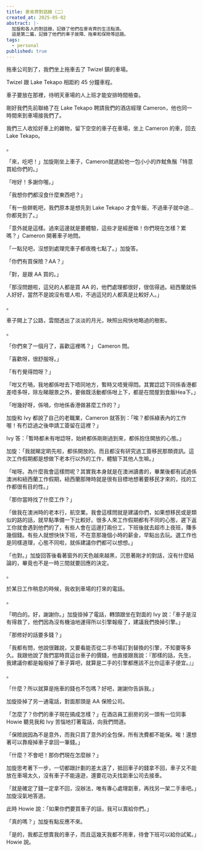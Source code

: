 ```yaml
---
title: 麥肯齊對話錄（二）
created_at: 2025-05-02
abstract: |-
  加旋和各人的對話錄，記錄了他們在麥肯齊的生活點滴。
  這是第二篇，記錄了他們的車子故障、拖車和保險等話題。
tags:
  - personal
published: true
---
```


拖車公司到了，我們坐上拖車去了 Twizel 鎮的車場。

Twizel 跟 Lake Tekapo 相距約 45 分鐘車程。

車子要放在那裡，待明天車場的人上班才能安排時間檢查。

剛好我們先前聯絡了在 Lake Tekapo 聘請我們的酒店經理 Cameron，他也同一時間來到車場接我們了。

我們三人收拾好車上的雜物，留下空空的車子在車場，坐上 Cameron 的車，回去 Lake Tekapo。

。

「來，吃吧！」加旋剛坐上車子，Cameron就遞給他一包小小的炸魷魚鬚「特意買給你們的。」

「咁好！多謝你喔。」

「我想你們都沒食什麼東西吧？」

「有一些餅乾吧，我們原本是想先到 Lake Tekapo 才食午飯，不過車子就中途...你都見到了。」

「意外就是這樣。過來這邊就是要體驗，這些才是經歴嘛！你們現在怎樣？累嗎？」Cameron 開著車子地問。

「一點兒吧，沒想到處理完車子都夜晚七點了。」加旋答。

「你們有買保險？AA？」

「對，是跟 AA 買的。」

「那沒問題啦，這兒的人都是買 AA 的，他們處理都很好，很信得過。紐西蘭就係人好好，當然不是說沒有壞人啦，不過這兒的人都真是比較好人。」

。

車子開上了公路，雲間透出了淡淡的月光，映照出飛快地略過的樹影。

。

「你們來了一個月了，喜歡這裡嗎？」 Cameron 問。

「喜歡呀，很舒服呀。」

「有冇覺得悶呀？」

「咁又冇喎，我地都係咁去下唔同地方，暫時又唔覺得悶。其實諗諗下同係香港都差唔多呀，除左睇靚景之外，要做既活動都係咁上下，都是在間屋到食飯Hea下。」

「咁幾好呀，係喎，你地係香港做甚麼工作的？」

加旋和 Ivy 都說了自己的老職業，Cameron 就答到：「唉？都係綠表內的工作喔！有冇諗過之後申請工簽留在這裡？」

Ivy 答：「暫時都未有咁諗呀，始終都係剛剛過到來，都係抱住開放的心態。」

加旋：「我就睇定啲先啦，都係開放的。而且都沒有研究過工簽移民那類資訊。這次工作假期都是想做下老本行以外的工作，體驗下其他人生嘛。」

「啱呀。為什麼我會這樣問呢？其實我本身就是在澳洲讀書的，畢業後都有試過係澳洲和紐西蘭工作假期，紐西蘭那陣時就是很有目標地想著要移民才來的，找的工作都很有目的性。」

「那你當時找了什麼工作？」

「做我在澳洲時的老本行，航空業。我會這樣問就是建議你們，如果想移民或是類似的路的話，就早點準備一下比較好。很多人來工作假期都有不同的心態，遲下返工你就會遇到他們的了，有些人會在這邊打兩份工，下班後就去超市上夜班，賺多幾個錢。有些人就想快快下班，不在意那幾個小時的薪金，早點出去玩。選工作也是同樣道理，心態不同啦，就係建議你們都可以想想。」

「也對。」加旋回答後看著窗外的天色越來越黑，沉思著剛才的對話，沒有什麼結論的，畢竟也不是一時三間就要回應的決定。

。

於某日工作稍息的時候，我收到車場的打來的電話。

。

「明白的。好，謝謝你。」加旋掛掉了電話，轉頭跟坐在對面的 Ivy 說：「車子是沒有得救了，他們因為沒有機油地運得所以引擎報癈了，建議我們換掉引擎。」

「那修好的話要多錢？」

「我都有問，他說很難說，又要看能否從二手市場訂到替換的引擎，不知要等多久。我跟他說了我們當時買這台車子的價錢，他直接跟我說：『那樣的話，先生，我建議你都是報癈掉了車子算吧，就算是二手的引擎都應該不比你這車子便宜。』」

。

「什麼？所以就算是拖車的錢也不包嗎？好吧，謝謝你告訴我。」

加旋掛掉了另一通電話，對面那頭是 AA 保險公司。

「怎麼了？你們的車子現在搞成怎樣？」在酒店員工廚房的另一頭有一位同事 Howie 聽見我和 Ivy 苦惱地打著電話，向我們問道。

「保險說因為不是意外，而我只買了意外的全包保，所有洗費都不能保。唉！還想著可以靠癈掉車子拿回一筆錢。」

「什麼？不會吧！那你們現在怎麼辦？」

加旋思考著下一步，一切都跟計劃的差太遠了，抵回車子的錢拿不回，車子又不能放在車場太久，沒有車子不能遠遊，還要花功夫找劏車公司去接車。

「就是確定了錢一定拿不回，沒辦法，唯有專心處理劏車，再找另一架二手車吧。」加旋沒氣地答道。

此時 Howie 說：「如果你們要買車子的話，我可以賣給你們。」

「真的嗎？」加旋有點反應不來。

「是的，我都正想賣我的車子，而且這幾天我都不用車，待會下班可以給你試駕。」Howie 說。
